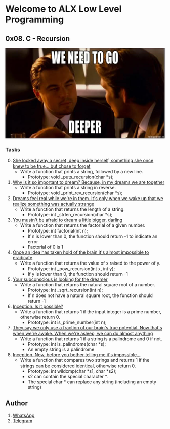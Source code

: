 # Welcome to ALX Low Level Programming
##  0x08. C - Recursion
![logo](https://github.com/gama1221/alx-low_level_programming/blob/main/0x08-recursion/image/a88.jpg) 
### Tasks
0. [She locked away a secret, deep inside herself, something she once knew to be true... but chose to forget](https://github.com/gama1221/alx-low_level_programming/tree/main/0x08-recursion/0-puts_recursion.c)
	- Write a function that prints a string, followed by a new line.
        - Prototype: void _puts_recursion(char *s);
1. [Why is it so important to dream? Because, in my dreams we are together](https://github.com/gama1221/alx-low_level_programming/tree/main/0x08-recursion/1-print_rev_recursion.c)
    - Write a function that prints a string in reverse.
        - Prototype: void _print_rev_recursion(char *s);
2. [Dreams feel real while we're in them. It's only when we wake up that we realize something was actually strange](https://github.com/gama1221/alx-low_level_programming/tree/main/0x08-recursion/2-strlen_recursion.c)
    - Write a function that returns the length of a string.
        - Prototype: int _strlen_recursion(char *s);
3. [You mustn't be afraid to dream a little bigger, darling](https://github.com/gama1221/alx-low_level_programming/tree/main/0x08-recursion/3-factorial.c)
    - Write a function that returns the factorial of a given number.
        - Prototype: int factorial(int n);
        - If n is lower than 0, the function should return -1 to indicate an error
        - Factorial of 0 is 1
4. [Once an idea has taken hold of the brain it's almost impossible to eradicate](https://github.com/gama1221/alx-low_level_programming/tree/main/0x08-recursion/4-pow_recursion.c)
    - Write a function that returns the value of x raised to the power of y.
        - Prototype: int _pow_recursion(int x, int y);
        - If y is lower than 0, the function should return -1
5. [Your subconscious is looking for the dreamer](https://github.com/gama1221/alx-low_level_programming/tree/main/0x08-recursion/5-sqrt_recursion.c)
    - Write a function that returns the natural square root of a number.
        - Prototype: int _sqrt_recursion(int n);
        - If n does not have a natural square root, the function should return -1
6. [Inception. Is it possible?](https://github.com/gama1221/alx-low_level_programming/tree/main/0x08-recursion/6-is_prime_number.c)
    - Write a function that returns 1 if the input integer is a prime number, otherwise return 0.
        - Prototype: int is_prime_number(int n);
7. [They say we only use a fraction of our brain's true potential. Now that's when we're awake. When we're asleep, we can do almost anything](https://github.com/gama1221/alx-low_level_programming/tree/main/0x08-recursion/100-is_palindrome.c)
    - Write a function that returns 1 if a string is a palindrome and 0 if not.
        - Prototype: int is_palindrome(char *s);
        - An empty string is a palindrome
8. [Inception. Now, before you bother telling me it's impossible...](https://github.com/gama1221/alx-low_level_programming/tree/main/0x08-recursion/101-wildcmp.c)
    - Write a function that compares two strings and returns 1 if the strings can be considered identical, otherwise return 0.
        - Prototype: int wildcmp(char *s1, char *s2);
        - s2 can contain the special character *.
        - The special char * can replace any string (including an empty string)
## Author
1. [WhatsApp](https://wa.me/+251991732949)
2. [Telegram](https://t.me/gama2112)